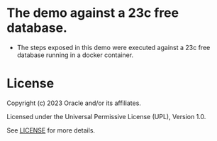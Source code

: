 # The demo against a 23c free database.

- The steps exposed in this demo were executed against a 23c free database running in a docker container.

# License

Copyright (c) 2023 Oracle and/or its affiliates.

Licensed under the Universal Permissive License (UPL), Version 1.0.

See [LICENSE](https://github.com/oracle-devrel/technology-engineering/blob/folder-structure/LICENSE) for more details.

